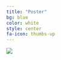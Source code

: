 ```yaml
---
title: "Poster"
bg: blue
color: white
style: center
fa-icon: thumbs-up
---
```


<img src="./assets/tarres_poster_41_jpeg.jpg">
